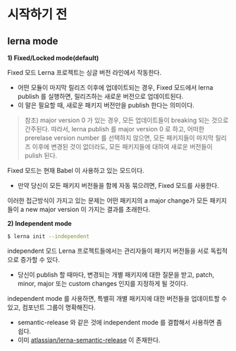 # 시작하기 전

## lerna mode

**1) Fixed/Locked mode(default)**

Fixed 모드 Lerna 프로젝트는 싱글 버전 라인에서 작동한다.

- 어떤 모듈이 마지막 릴리즈 이후에 업데이트되는 경우, Fixed 모드에서 lerna publish 를 실행하면, 릴리즈하는 새로운 버전으로 업데이트된다.
- 이 말은 필요할 때, 새로운 패키지 버전만을 publish 한다는 의미이다.

> 참조) major version 0 가 있는 경우, 모든 업데이트들이 breaking 되는 것으로 간주된다. 따라서, lerna publish 를 major version 0 로 하고, 어떠한 prerelase version number 를 선택하지 않으면, 모든 패키지들이 마지막 릴리즈 이후에 변경된 것이 없더라도, 모든 패키지들에 대하여 새로운 버전들이 pulish 된다.

Fixed 모드는 현재 Babel 이 사용하고 있는 모드이다.

- 만약 당신이 모든 패키지 버전들을 함께 자동 묶으려면, Fixed 모드를 사용한다.

이러한 접근방식이 가지고 있는 문제는 어떤 패키지의 a major change가 모든 패키지들이 a new major version 이 가지는 결과를 초래한다.

**2) Independent mode**

```sh
$ lerna init --independent
```

independent 모드 Lerna 프로젝트들에서는 관리자들이 패키지 버전들을 서로 독립적으로 증가할 수 있다.

- 당신이 publish 할 때마다, 변경되는 개별 패키지에 대한 질문을 받고, patch, minor, major 또는 custom changes 인지를 지정하게 될 것이다.

independent mode 를 사용하면, 특별히 개별 패키지에 대한 버전들을 업데이트할 수 있고, 컴포넌트 그룹이 명확해진다.

- semantic-release 와 같은 것에 independent mode 를 결합해서 사용하면 좀 쉽다.
- 이미 [atlassian/lerna-semantic-release](https://github.com/atlassian/lerna-semantic-release) 이 존재한다.

